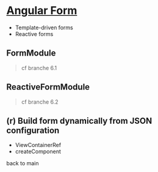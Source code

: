 # [Angular Form](https://angular.io/guide/forms-overview)
- Template-driven forms
- Reactive forms

## FormModule
> cf branche 6.1

## ReactiveFormModule
> cf branche 6.2

## (r) Build form dynamically from JSON configuration
  - ViewContainerRef
  - createComponent

back to main